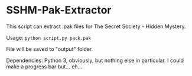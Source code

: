 # SSHM-Pak-Extractor

This script can extract .pak files for The Secret Society - Hidden Mystery.

Usage: ```python script.py pack.pak```

File will be saved to "output" folder.

Dependencies: Python 3, obviously, but nothing else in particular. I could make a progress bar but... eh...
